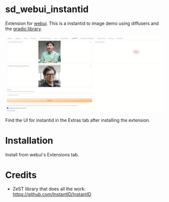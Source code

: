 # sd_webui_instantid

Extension for [webui](https://github.com/AUTOMATIC1111/stable-diffusion-webui). This is a instantid to image demo using diffusers and the [gradio library](https://github.com/gradio-app/gradio). 


![](preview.png)

Find the UI for instantid in the Extras tab after installing the extension.

# Installation
Install from webui's Extensions tab.

# Credits

* ZeST library that does all the work: https://github.com/InstantID/InstantID


